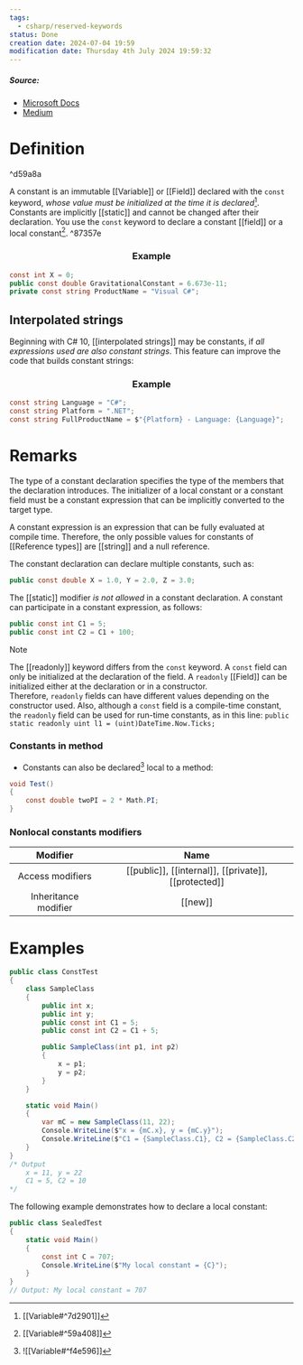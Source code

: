 ```yaml
---
tags:
  - csharp/reserved-keywords
status: Done
creation date: 2024-07-04 19:59
modification date: Thursday 4th July 2024 19:59:32
---
```

##### Source:
* [Microsoft Docs](https://learn.microsoft.com/uk-ua/dotnet/csharp/language-reference/keywords/const)
* [Medium](https://medium.com/@comp87/c-constants-versus-read-only-variables-d79100eeac9)

# Definition

^d59a8a

A constant is an immutable [[Variable]] or [[Field]] declared with the `const` keyword, _*whose value must be initialized at the time it is declared*_[^1]. Constants are implicitly [[static]] and cannot be changed after their declaration.
You use the `const` keyword to declare a constant [[field]] or a local constant[^2]. ^87357e
### <center>Example</center>
```csharp
const int X = 0;
public const double GravitationalConstant = 6.673e-11;
private const string ProductName = "Visual C#";
```
## Interpolated strings
Beginning with C# 10, [[interpolated strings]] may be constants, if _all expressions used are also constant strings_. This feature can improve the code that builds constant strings:
### <center>Example</center>
```csharp
const string Language = "C#";
const string Platform = ".NET";
const string FullProductName = $"{Platform} - Language: {Language}";
```
# Remarks
The type of a constant declaration specifies the type of the members that the declaration introduces. The initializer of a local constant or a constant field must be a constant expression that can be implicitly converted to the target type.

A constant expression is an expression that can be fully evaluated at compile time. Therefore, the only possible values for constants of [[Reference types]] are [[string]] and a null reference.

The constant declaration can declare multiple constants, such as:
```csharp
public const double X = 1.0, Y = 2.0, Z = 3.0;
```
The [[static]] modifier *_is not allowed_* in a constant declaration.
A constant can participate in a constant expression, as follows:
```csharp
public const int C1 = 5;
public const int C2 = C1 + 100;
```
>[!note]
>The [[readonly]] keyword differs from the `const` keyword. A `const` field can only be initialized at the declaration of the field. A `readonly` [[Field]] can be initialized either at the declaration or in a constructor. Therefore, `readonly` fields can have different values depending on the constructor used. Also, although a `const` field is a compile-time constant, the `readonly` field can be used for run-time constants, as in this line: `public static readonly uint l1 = (uint)DateTime.Now.Ticks;`
### Constants in method
* Constants can also be declared[^3] local to a method:
```csharp
void Test()
{
	const double twoPI = 2 * Math.PI;
}
```
### Nonlocal constants modifiers
| Modifier | Name |
| :---: | :---: |
| Access modifiers | [[public]], [[internal]], [[private]], [[protected]] |
| Inheritance modifier | [[new]] |
# Examples
```csharp 
public class ConstTest
{
    class SampleClass
    {
        public int x;
        public int y;
        public const int C1 = 5;
        public const int C2 = C1 + 5;

        public SampleClass(int p1, int p2)
        {
            x = p1;
            y = p2;
        }
    }

    static void Main()
    {
        var mC = new SampleClass(11, 22);
        Console.WriteLine($"x = {mC.x}, y = {mC.y}");
        Console.WriteLine($"C1 = {SampleClass.C1}, C2 = {SampleClass.C2}");
    }
}
/* Output
    x = 11, y = 22
    C1 = 5, C2 = 10
*/
```
The following example demonstrates how to declare a local constant:
```csharp
public class SealedTest
{
    static void Main()
    {
        const int C = 707;
        Console.WriteLine($"My local constant = {C}");
    }
}
// Output: My local constant = 707
```

[^1]: [[Variable#^7d2901]]
[^2]: [[Variable#^59a408]]
[^3]: ![[Variable#^f4e596]]